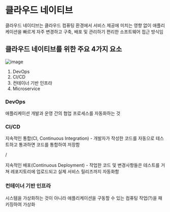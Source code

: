 # 클라우드 네이티브

클라우드 네이티브는 클라우드 컴퓨팅 환경에서 서비스 제공에 미치는 영향 없이 애플리케이션을 빠르게 자주 변경하고 구축, 배포 및 관리하기 편리한 소프트웨어 접근 방식임

## 클라우드 네이티브를 위한 주요 4가지 요소

![image](https://github.com/dupyo/study-note/assets/42468263/e89ef082-394b-4a6f-aa5f-4d2d017a0299)

1. DevOps
2. CI/CD
3. 컨테이너 기반 인프라
4. Microservice

### DevOps

애플리케이션 개발과 운영 간의 협업 프로세스를 자동화하는 것

### CI/CD

지속적인 통합(CI, Continuous Integration) - 개발자가 작성한 코드를 자동으로 테스트하고 통과하면 코드를 통합하여 저장함

/

지속적인 배포(Continuous Deployment) - 작업한 코드 및 변경사항들은 테스트를 거쳐 레포지토리에 업로드되고 실제 서비스 릴리즈까지 자동화함

### 컨테이너 기반 인프라

시스템을 가상화하는 것이 아니라 애플리케이션을 구동할 수 있는 컴퓨팅 작업(?)을 패키징하여 가상화
